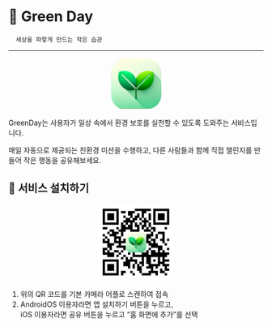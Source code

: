 # 🌱 Green Day
      세상을 파랗게 만드는 작은 습관
---
<p align="center">
	<img width="100" height="100" src="src/logo.png">
</p>

GreenDay는 사용자가 일상 속에서 환경 보호를 실천할 수 있도록 도와주는 서비스입니다.

매일 자동으로 제공되는 친환경 미션을 수행하고, 다른 사람들과 함께 직접 챌린지를 만들어 작은 행동을 공유해보세요.

## 📲 서비스 설치하기

<p align="center">
	<img width="150" height="150" src="src/QR.png">
</p>

1. 위의 QR 코드를 기본 카메라 어플로 스캔하여 접속
2. AndroidOS 이용자라면 앱 설치하기 버튼을 누르고,   
iOS 이용자라면 공유 버튼을 누르고 “홈 화면에 추가”를 선택